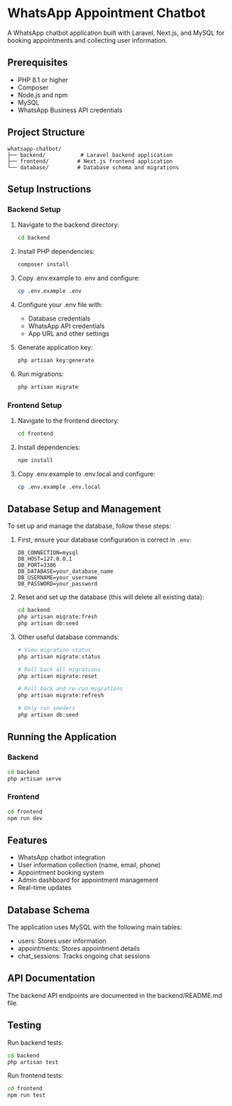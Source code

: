 # WhatsApp Appointment Chatbot

A WhatsApp chatbot application built with Laravel, Next.js, and MySQL for booking appointments and collecting user information.

## Prerequisites

- PHP 8.1 or higher
- Composer
- Node.js and npm
- MySQL
- WhatsApp Business API credentials

## Project Structure

```
whatsapp-chatbot/
├── backend/           # Laravel backend application
├── frontend/         # Next.js frontend application
└── database/         # Database schema and migrations
```

## Setup Instructions

### Backend Setup

1. Navigate to the backend directory:
   ```bash
   cd backend
   ```

2. Install PHP dependencies:
   ```bash
   composer install
   ```

3. Copy .env.example to .env and configure:
   ```bash
   cp .env.example .env
   ```

4. Configure your .env file with:
   - Database credentials
   - WhatsApp API credentials
   - App URL and other settings

5. Generate application key:
   ```bash
   php artisan key:generate
   ```

6. Run migrations:
   ```bash
   php artisan migrate
   ```

### Frontend Setup

1. Navigate to the frontend directory:
   ```bash
   cd frontend
   ```

2. Install dependencies:
   ```bash
   npm install
   ```

3. Copy .env.example to .env.local and configure:
   ```bash
   cp .env.example .env.local
   ```

## Database Setup and Management

To set up and manage the database, follow these steps:

1. First, ensure your database configuration is correct in `.env`:
   ```env
   DB_CONNECTION=mysql
   DB_HOST=127.0.0.1
   DB_PORT=3306
   DB_DATABASE=your_database_name
   DB_USERNAME=your_username
   DB_PASSWORD=your_password
   ```

2. Reset and set up the database (this will delete all existing data):
   ```bash
   cd backend
   php artisan migrate:fresh   
   php artisan db:seed        
   ```

3. Other useful database commands:
   ```bash
   # View migration status
   php artisan migrate:status

   # Roll back all migrations
   php artisan migrate:reset

   # Roll back and re-run migrations
   php artisan migrate:refresh

   # Only run seeders
   php artisan db:seed
   ```

## Running the Application

### Backend
```bash
cd backend
php artisan serve
```

### Frontend
```bash
cd frontend
npm run dev
```

## Features

- WhatsApp chatbot integration
- User information collection (name, email, phone)
- Appointment booking system
- Admin dashboard for appointment management
- Real-time updates

## Database Schema

The application uses MySQL with the following main tables:
- users: Stores user information
- appointments: Stores appointment details
- chat_sessions: Tracks ongoing chat sessions

## API Documentation

The backend API endpoints are documented in the backend/README.md file.

## Testing

Run backend tests:
```bash
cd backend
php artisan test
```

Run frontend tests:
```bash
cd frontend
npm run test
```
